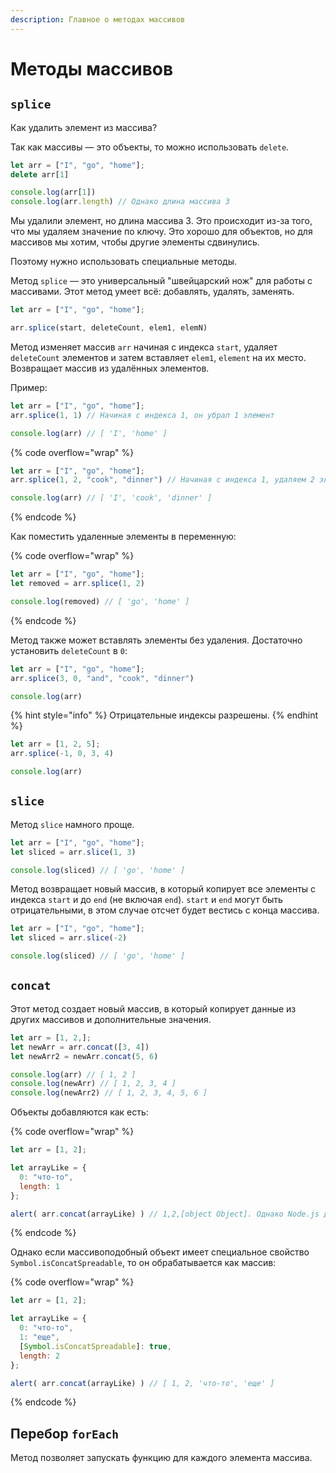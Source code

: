 ```yaml
---
description: Главное о методах массивов
---
```


# Методы массивов

## `splice`

Как удалить элемент из массива?

Так как массивы — это объекты, то можно использовать `delete`.

```javascript
let arr = ["I", "go", "home"];
delete arr[1]

console.log(arr[1])
console.log(arr.length) // Однако длина массива 3
```

Мы удалили элемент, но длина массива 3. Это происходит из-за того, что мы удаляем значение по ключу. Это хорошо для объектов, но для массивов мы хотим, чтобы другие элементы сдвинулись.

Поэтому нужно использовать специальные методы.

Метод `splice` — это универсальный "швейцарский нож" для работы с массивами. Этот метод умеет всё: добавлять, удалять, заменять.

```javascript
let arr = ["I", "go", "home"];

arr.splice(start, deleteCount, elem1, elemN)
```

Метод изменяет массив `arr` начиная с индекса `start`, удаляет `deleteCount` элементов и затем вставляет `elem1`, `element` на их место. Возвращает массив из удалённых элементов.

Пример:

```javascript
let arr = ["I", "go", "home"];
arr.splice(1, 1) // Начиная с индекса 1, он убрал 1 элемент

console.log(arr) // [ 'I', 'home' ]
```

{% code overflow="wrap" %}
```javascript
let arr = ["I", "go", "home"];
arr.splice(1, 2, "cook", "dinner") // Начиная с индекса 1, удаляем 2 элемента и заменяем на два других

console.log(arr) // [ 'I', 'cook', 'dinner' ]
```
{% endcode %}

Как поместить удаленные элементы в переменную:

{% code overflow="wrap" %}
```javascript
let arr = ["I", "go", "home"];
let removed = arr.splice(1, 2)

console.log(removed) // [ 'go', 'home' ]
```
{% endcode %}

Метод также может вставлять элементы без удаления. Достаточно установить `deleteCount` в `0`:

```javascript
let arr = ["I", "go", "home"];
arr.splice(3, 0, "and", "cook", "dinner")

console.log(arr)
```

{% hint style="info" %}
Отрицательные индексы разрешены.
{% endhint %}

```javascript
let arr = [1, 2, 5];
arr.splice(-1, 0, 3, 4)

console.log(arr)
```

## `slice`

Метод `slice` намного проще.

```javascript
let arr = ["I", "go", "home"];
let sliced = arr.slice(1, 3)

console.log(sliced) // [ 'go', 'home' ]
```

Метод возвращает новый массив, в который копирует все элементы с индекса `start` и до `end` (не включая `end`). `start` и `end` могут быть отрицательными, в этом случае отсчет будет вестись с конца массива.

```javascript
let arr = ["I", "go", "home"];
let sliced = arr.slice(-2)

console.log(sliced) // [ 'go', 'home' ]
```

## `concat`

Этот метод создает новый массив, в который копирует данные из других массивов и дополнительные значения.

```javascript
let arr = [1, 2,];
let newArr = arr.concat([3, 4])
let newArr2 = newArr.concat(5, 6)

console.log(arr) // [ 1, 2 ]
console.log(newArr) // [ 1, 2, 3, 4 ]
console.log(newArr2) // [ 1, 2, 3, 4, 5, 6 ]
```

Объекты добавляются как есть:

{% code overflow="wrap" %}
```javascript
let arr = [1, 2];

let arrayLike = {
  0: "что-то",
  length: 1
};

alert( arr.concat(arrayLike) ) // 1,2,[object Object]. Однако Node.js добавит в массив весь объект и результатом будет: [ 1, 2, { '0': 'что-то', length: 1 } ]
```
{% endcode %}

Однако если массивоподобный объект имеет специальное свойство `Symbol.isConcatSpreadable`, то он обрабатывается как массив:

{% code overflow="wrap" %}
```javascript
let arr = [1, 2];

let arrayLike = {
  0: "что-то",
  1: "еще",
  [Symbol.isConcatSpreadable]: true,
  length: 2
};

alert( arr.concat(arrayLike) ) // [ 1, 2, 'что-то', 'еще' ]
```
{% endcode %}

## Перебор `forEach`

Метод позволяет запускать функцию для каждого элемента массива.
